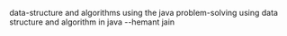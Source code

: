  data-structure and algorithms using the java
problem-solving using data structure and algorithm in java --hemant jain
